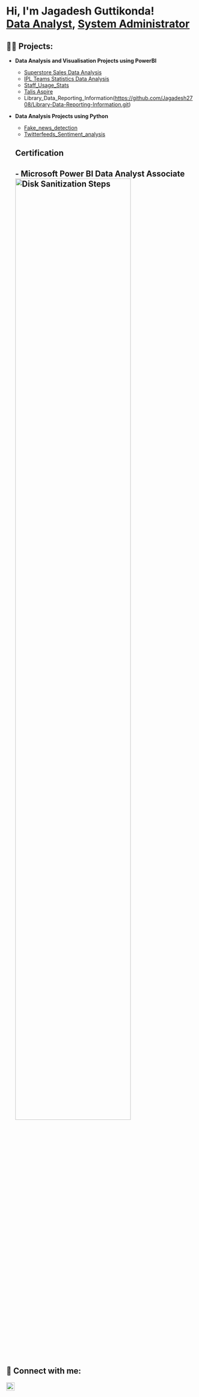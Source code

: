 <h1>Hi, I'm Jagadesh Guttikonda! <br/><a href="https://github.com/Jagadesh2708">Data Analyst</a>, <a href="https://www.linkedin.com/in/jagadesh-guttikonda-177654154/">System Administrator</a></h1>

<h2>👨‍💻 Projects:</h2>

- <b>Data Analysis and Visualisation Projects using PowerBI</b>
  - [Superstore Sales Data Analysis](https://github.com/Jagadesh2708/SalesAnalysis-/blob/main/README.md)
  - [IPL Teams Statistics Data Analysis](https://github.com/Jagadesh2708/IPLDataAnalysis)
  - [Staff_Usage_Stats](https://github.com/Jagadesh2708/Staff_Usage_Stats.git)
  - [Talis Aspire](https://github.com/Jagadesh2708/TalisAspire.git)
  - Library_Data_Reporting_Information(https://github.com/Jagadesh2708/Library-Data-Reporting-Information.git)
- <b>Data Analysis Projects using Python</b>
  - [Fake_news_detection](https://github.com/Jagadesh2708/PythonProjects/blob/main/README.md)
  - [Twitterfeeds_Sentiment_analysis](https://github.com/Jagadesh2708/TwitterFeed_SentimentAnalysis/blob/main/README.md)
  
  <h2>Certification<h2>
  - Microsoft Power BI Data Analyst Associate<img src="https://i.imgur.com/7DRA9Pk.png" height="80%" width="80%" alt="Disk Sanitization Steps"/>

<h2> 🤳 Connect with me:</h2>


[<img align="left" alt="JagadeshGuttikonda | LinkedIn" width="22px" src="https://cdn.jsdelivr.net/npm/simple-icons@v3/icons/linkedin.svg" />][linkedin]


[linkedin]: https://www.linkedin.com/in/jagadesh-guttikonda-177654154/

